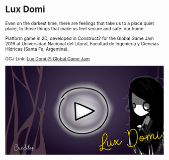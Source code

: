# Lux Domi

Even on the darkest time, there are feelings that take us to a place  quiet place, to those things that make us feel secure and safe: our home. 

Platform game in 2D, developed in Construct2 for the Global Game Jam 2019 at Universidad Nacional del Litoral, Facultad de Ingeniería y Ciencias Hídricas (Santa Fe, Argentina).

GGJ Link: [Lux Domi @ Global Game Jam](https://globalgamejam.org/2019/games/lux-domi)

![](/Files/LuxDomi.png)

